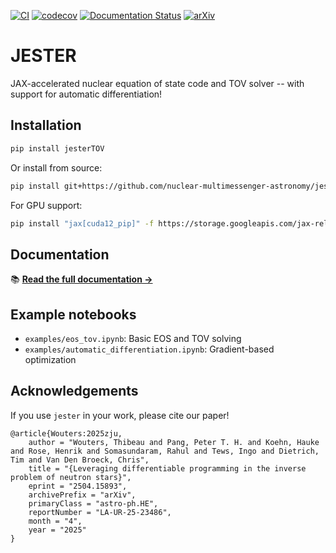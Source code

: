 [![CI](https://github.com/nuclear-multimessenger-astronomy/jester/actions/workflows/ci.yml/badge.svg)](https://github.com/nuclear-multimessenger-astronomy/jester/actions/workflows/ci.yml)
[![codecov](https://codecov.io/gh/nuclear-multimessenger-astronomy/jester/branch/main/graph/badge.svg)](https://codecov.io/gh/nuclear-multimessenger-astronomy/jester)
[![Documentation Status](https://readthedocs.org/projects/jestertov/badge/?version=latest)](https://jestertov.readthedocs.io/en/latest/)
[![arXiv](https://img.shields.io/badge/arXiv-2504.15893-b31b1b.svg)](https://arxiv.org/abs/2504.15893)

# JESTER

JAX-accelerated nuclear equation of state code and TOV solver -- with support for automatic differentiation!

## Installation

```bash
pip install jesterTOV
```

Or install from source:
```bash
pip install git+https://github.com/nuclear-multimessenger-astronomy/jester
```

For GPU support:
```bash
pip install "jax[cuda12_pip]" -f https://storage.googleapis.com/jax-releases/jax_cuda_releases.html
```

## Documentation

📚 **[Read the full documentation →](https://jestertov.readthedocs.io/en/latest/)**

## Example notebooks

- `examples/eos_tov.ipynb`: Basic EOS and TOV solving
- `examples/automatic_differentiation.ipynb`: Gradient-based optimization

## Acknowledgements

If you use `jester` in your work, please cite our paper!
```
@article{Wouters:2025zju,
    author = "Wouters, Thibeau and Pang, Peter T. H. and Koehn, Hauke and Rose, Henrik and Somasundaram, Rahul and Tews, Ingo and Dietrich, Tim and Van Den Broeck, Chris",
    title = "{Leveraging differentiable programming in the inverse problem of neutron stars}",
    eprint = "2504.15893",
    archivePrefix = "arXiv",
    primaryClass = "astro-ph.HE",
    reportNumber = "LA-UR-25-23486",
    month = "4",
    year = "2025"
}
```
